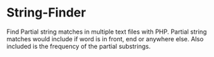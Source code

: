 # String-Finder
Find Partial string matches in multiple text files with PHP. Partial string matches would include if word is in front, end or anywhere else. Also included is the frequency of the partial substrings.
